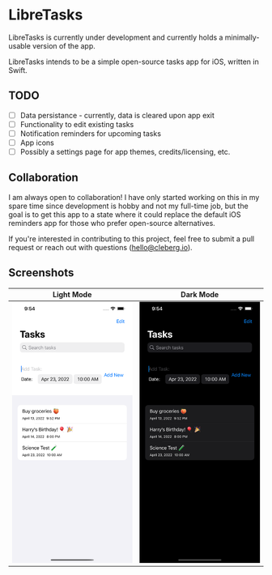 # LibreTasks

LibreTasks is currently under development and currently holds a 
minimally-usable version of the app.

LibreTasks intends to be a simple open-source tasks app for iOS, written 
in Swift.

## TODO

- [ ] Data persistance - currently, data is cleared upon app exit
- [ ] Functionality to edit existing tasks
- [ ] Notification reminders for upcoming tasks
- [ ] App icons
- [ ] Possibly a settings page for app themes, credits/licensing, etc.

## Collaboration

I am always open to collaboration! I have only started working on this in 
my spare time since development is hobby and not my full-time job, but 
the goal is to get this app to a state where it could replace the default 
iOS reminders app for those who prefer open-source alternatives.

If you're interested in contributing to this project, feel free to submit 
a pull request or reach out with 
questions ([hello@cleberg.io](mailto:hello@cleberg.io)).

## Screenshots

| Light Mode                                   | Dark Mode                                  |
|----------------------------------------------|--------------------------------------------|
| ![Light Mode](Screenshots/preview_light.png) | ![Dark Mode](Screenshots/preview_dark.png) |
